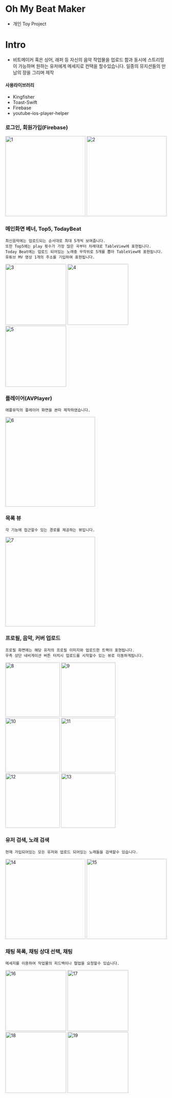# Oh My Beat Maker
- 개인 Toy Project

# Intro 
- 비트메이커 혹은 싱어, 래퍼 등 자신의 음악 작업물을 업로드 함과 동시에 스트리밍이 가능하며 원하는 유저에게 메세지로 컨택을 할수있습니다.
일종의 뮤지션들의 만남의 장을 그리며 제작

#### 사용라이브러리
- Kingfisher
- Toast-Swift
- Firebase
- youtube-ios-player-helper

### 로그인, 회원가입(Firebase)
<div>
<img width="250" alt="1" src="https://user-images.githubusercontent.com/63357508/95290829-31a00d00-08a9-11eb-9f39-60cd1caac523.gif">
<img width="250" alt="2" src="https://user-images.githubusercontent.com/63357508/95291096-be4acb00-08a9-11eb-8479-e9e3cdbf78bb.gif">
</div>
  
  
### 메인화면 베너, Top5, TodayBeat
```
최신음악에는 업로드되는 순서대로 최대 5개씩 보여줍니다. 
또한 Top5에는 play 횟수가 가장 많은 곡부터 차례대로 TableView에 표현됩니다. 
Today Beat에는 업로드 되어있는 노래중 무작위로 5개를 뽑아 TableView에 표현됩니다.
유튜브 MV 영상 1개의 주소를 기입하여 표현됩니다.
```

<div>
<img width="190" alt="3" src="https://user-images.githubusercontent.com/63357508/91743608-0a438980-ebf3-11ea-8f83-c5e75e4ce1cc.png">
<img width="190" alt="4" src="https://user-images.githubusercontent.com/63357508/91743698-2d6e3900-ebf3-11ea-8690-fbafb4e73eb9.png">
<img width="190" alt="5" src="https://user-images.githubusercontent.com/63357508/91743712-3232ed00-ebf3-11ea-9fb6-746d4e99f651.png">
</div>
    
### 플레이어(AVPlayer)
```
애플뮤직의 플레이어 화면을 본따 제작하였습니다.
```
<img width="280" alt="6" src="https://user-images.githubusercontent.com/63357508/95291615-da02a100-08aa-11eb-9425-339e32f6f5c1.gif">

### 목록 뷰
```
각 기능에 접근할수 있는 경로를 제공하는 뷰입니다.
```
<img width="280" alt="7" src="https://user-images.githubusercontent.com/63357508/91744392-6824a100-ebf4-11ea-96c7-23341b4cb958.png">


### 프로필, 음악, 커버 업로드
```
프로필 화면에는 해당 유저의 프로필 이미지와 업로드한 트랙이 표현됩니다.
우측 상단 네비게이션 버튼 터치시 업로드를 시작할수 있는 뷰로 이동하게됩니다.
```
<div>
<img width="170" alt="8" src="https://user-images.githubusercontent.com/63357508/91744406-6ce95500-ebf4-11ea-9858-7d379a723f50.png">
<img width="170" alt="9" src="https://user-images.githubusercontent.com/63357508/91744407-6d81eb80-ebf4-11ea-917a-2775f4576855.png">
<img width="170" alt="10" src="https://user-images.githubusercontent.com/63357508/91744650-c2256680-ebf4-11ea-8c14-7c20d0056091.png">
<img width="170" alt="11" src="https://user-images.githubusercontent.com/63357508/91744667-c782b100-ebf4-11ea-9e97-84bb98677ad1.png">
<img width="170" alt="12" src="https://user-images.githubusercontent.com/63357508/91744671-c81b4780-ebf4-11ea-8efb-b7a2dd812fce.png">
<img width="170" alt="13" src="https://user-images.githubusercontent.com/63357508/91744843-0add1f80-ebf5-11ea-9bc7-de418e4de5f4.png">
</div>

### 유저 검색, 노래 검색
```
현재 가입되어있는 모든 유저와 업로드 되어있는 노래들을 검색할수 있습니다.
```
<div>
<img width="250" alt="14" src="https://user-images.githubusercontent.com/63357508/91744853-0f093d00-ebf5-11ea-8580-e7755ed16c2a.png">
<img width="250" alt="15" src="https://user-images.githubusercontent.com/63357508/91744855-0fa1d380-ebf5-11ea-98ff-51b379325336.png">
</div>

### 채팅 목록, 채팅 상대 선택, 채팅
```
메세지를 이용하여 작업물의 피드백이나 협업을 요청할수 있습니다.
```
<div>
<img width="190" alt="16" src="https://user-images.githubusercontent.com/63357508/91745059-5a235000-ebf5-11ea-967f-c6fc8e2ab771.png">
<img width="190" alt="17" src="https://user-images.githubusercontent.com/63357508/91745069-5d1e4080-ebf5-11ea-8dc0-dbff5a8c04b5.png">
<img width="190" alt="18" src="https://user-images.githubusercontent.com/63357508/91745078-5e4f6d80-ebf5-11ea-993b-f5f7b891d997.png">
<img width="190" alt="19" src="https://user-images.githubusercontent.com/63357508/91745079-5ee80400-ebf5-11ea-810a-15942a79e240.png">
</div>


